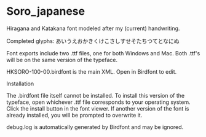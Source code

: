 # Soro_japanese
Hiragana and Katakana font modeled after my (current) handwriting.

Completed glyphs:
あいうえおかきくけこさしすせそたちつてとなにぬ

Font exports include two .ttf files, one for both Windows and Mac. Both .ttf's will be on the same version of the typeface.

HKSORO-100-00.birdfont is the main XML. Open in Birdfont to edit.

Installation

The .birdfont file itself cannot be installed. To install this version of the typeface, open whichever .ttf file corresponds to your operating system. Click the install button in the font viewer. If another version of the font is already installed, you will be prompted to overwrite it.

debug.log is automatically generated by Birdfont and may be ignored.